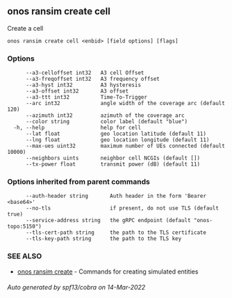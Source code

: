 <!--
SPDX-FileCopyrightText: 2019-present Open Networking Foundation <info@opennetworking.org>

SPDX-License-Identifier: Apache-2.0
-->

## onos ransim create cell

Create a cell

```
onos ransim create cell <enbid> [field options] [flags]
```

### Options

```
      --a3-celloffset int32   A3 cell Offset
      --a3-freqoffset int32   A3 frequency offset
      --a3-hyst int32         A3 hysteresis
      --a3-offset int32       A3 offset
      --a3-ttt int32          Time-To-Trigger
      --arc int32             angle width of the coverage arc (default 120)
      --azimuth int32         azimuth of the coverage arc
      --color string          color label (default "blue")
  -h, --help                  help for cell
      --lat float             geo location latitude (default 11)
      --lng float             geo location longitude (default 11)
      --max-ues uint32        maximum number of UEs connected (default 10000)
      --neighbors uints       neighbor cell NCGIs (default [])
      --tx-power float        transmit power (dB) (default 11)
```

### Options inherited from parent commands

```
      --auth-header string       Auth header in the form 'Bearer <base64>'
      --no-tls                   if present, do not use TLS (default true)
      --service-address string   the gRPC endpoint (default "onos-topo:5150")
      --tls-cert-path string     the path to the TLS certificate
      --tls-key-path string      the path to the TLS key
```

### SEE ALSO

* [onos ransim create](onos_ransim_create.md)	 - Commands for creating simulated entities

###### Auto generated by spf13/cobra on 14-Mar-2022
